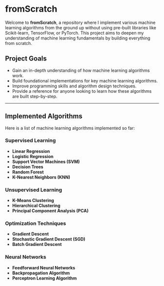 # fromScratch

Welcome to **fromScratch**, a repository where I implement various machine learning algorithms from the ground up without using pre-built libraries like Scikit-learn, TensorFlow, or PyTorch. This project aims to deepen my understanding of machine learning fundamentals by building everything from scratch.

## Project Goals

- Gain an in-depth understanding of how machine learning algorithms work.
- Build foundational implementations for key machine learning algorithms.
- Improve programming skills and algorithm design techniques.
- Provide a reference for anyone looking to learn how these algorithms are built step-by-step.

---

## Implemented Algorithms

Here is a list of machine learning algorithms implemented so far:

### Supervised Learning
- **Linear Regression**
- **Logistic Regression**
- **Support Vector Machines (SVM)**
- **Decision Trees**
- **Random Forest**
- **K-Nearest Neighbors (KNN)**

### Unsupervised Learning
- **K-Means Clustering**
- **Hierarchical Clustering**
- **Principal Component Analysis (PCA)**

### Optimization Techniques
- **Gradient Descent**
- **Stochastic Gradient Descent (SGD)**
- **Batch Gradient Descent**

### Neural Networks
- **Feedforward Neural Networks**
- **Backpropagation Algorithm**
- **Perceptron Learning Algorithm**


